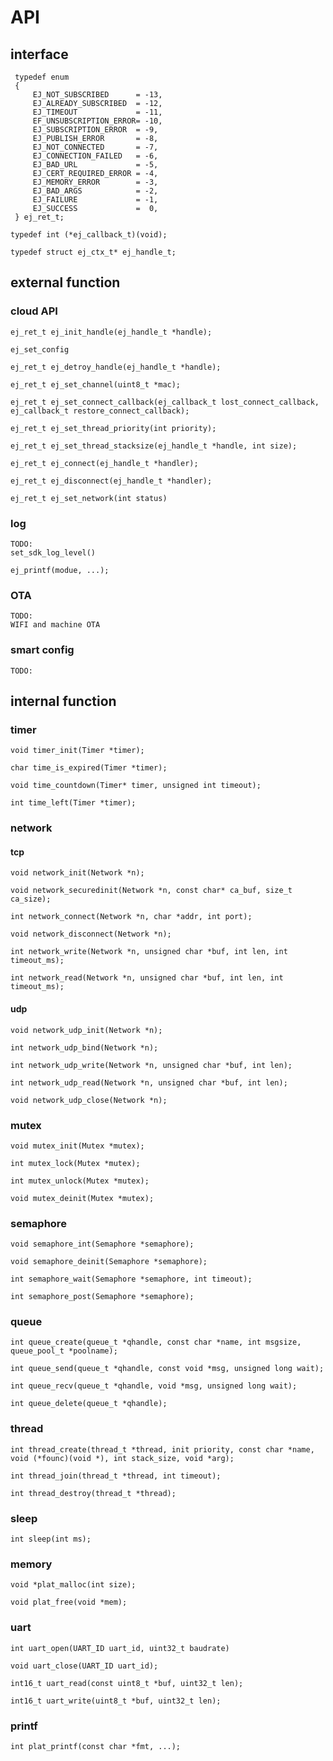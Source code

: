 # API

## interface

```
 typedef enum
 {
     EJ_NOT_SUBSCRIBED      = -13,
     EJ_ALREADY_SUBSCRIBED  = -12,
     EJ_TIMEOUT             = -11,
     EF_UNSUBSCRIPTION_ERROR= -10,
     EJ_SUBSCRIPTION_ERROR  = -9,
     EJ_PUBLISH_ERROR       = -8,
     EJ_NOT_CONNECTED       = -7,
     EJ_CONNECTION_FAILED   = -6,
     EJ_BAD_URL             = -5,
     EJ_CERT_REQUIRED_ERROR = -4,
     EJ_MEMORY_ERROR        = -3,
     EJ_BAD_ARGS            = -2,
     EJ_FAILURE             = -1,
     EJ_SUCCESS             =  0,
 } ej_ret_t;

```

```
typedef int (*ej_callback_t)(void);
```

```
typedef struct ej_ctx_t* ej_handle_t;
```

## external function

### cloud API

```
ej_ret_t ej_init_handle(ej_handle_t *handle);
```

```
ej_set_config
```


```
ej_ret_t ej_detroy_handle(ej_handle_t *handle);
```

```
ej_ret_t ej_set_channel(uint8_t *mac);
```

```
ej_ret_t ej_set_connect_callback(ej_callback_t lost_connect_callback, ej_callback_t restore_connect_callback);
```

```
ej_ret_t ej_set_thread_priority(int priority);
```

```
ej_ret_t ej_set_thread_stacksize(ej_handle_t *handle, int size);
```

```
ej_ret_t ej_connect(ej_handle_t *handler);
```

```
ej_ret_t ej_disconnect(ej_handle_t *handler);
```

```
ej_ret_t ej_set_network(int status)
```

### log 

```
TODO:
set_sdk_log_level()

ej_printf(modue, ...);

```

### OTA

```
TODO:
WIFI and machine OTA
```

### smart config

```
TODO:
```

## internal function

### timer

```
void timer_init(Timer *timer);
```

```
char time_is_expired(Timer *timer);
```

```
void time_countdown(Timer* timer, unsigned int timeout);
```

```
int time_left(Timer *timer);
```

### network

#### tcp

```
void network_init(Network *n);
```

```
void network_securedinit(Network *n, const char* ca_buf, size_t ca_size);
```

```
int network_connect(Network *n, char *addr, int port);
```

```
void network_disconnect(Network *n);
```

```
int network_write(Network *n, unsigned char *buf, int len, int timeout_ms);
```

```
int network_read(Network *n, unsigned char *buf, int len, int timeout_ms);
```

#### udp

```
void network_udp_init(Network *n);
```

```
int network_udp_bind(Network *n);
```

```
int network_udp_write(Network *n, unsigned char *buf, int len);
```

```
int network_udp_read(Network *n, unsigned char *buf, int len);
```

```
void network_udp_close(Network *n);
```

### mutex

```
void mutex_init(Mutex *mutex);
```

```
int mutex_lock(Mutex *mutex);
```

```
int mutex_unlock(Mutex *mutex);
```

```
void mutex_deinit(Mutex *mutex);
```

### semaphore

```
void semaphore_int(Semaphore *semaphore);
```

```
void semaphore_deinit(Semaphore *semaphore);
```

```
int semaphore_wait(Semaphore *semaphore, int timeout);
```

```
int semaphore_post(Semaphore *semaphore);
```

### queue

```
int queue_create(queue_t *qhandle, const char *name, int msgsize, queue_pool_t *poolname);
```

```
int queue_send(queue_t *qhandle, const void *msg, unsigned long wait);
```

```
int queue_recv(queue_t *qhandle, void *msg, unsigned long wait);
```

```
int queue_delete(queue_t *qhandle);
```

### thread

```
int thread_create(thread_t *thread, init priority, const char *name, void (*founc)(void *), int stack_size, void *arg);
```

```
int thread_join(thread_t *thread, int timeout);
```

```
int thread_destroy(thread_t *thread);
```

### sleep

```
int sleep(int ms);
```

### memory

```
void *plat_malloc(int size);
```

```
void plat_free(void *mem); 
```

### uart

```
int uart_open(UART_ID uart_id, uint32_t baudrate)
```

```
void uart_close(UART_ID uart_id);
```

```
int16_t uart_read(const uint8_t *buf, uint32_t len);
```

```
int16_t uart_write(uint8_t *buf, uint32_t len);
```

### printf

```
int plat_printf(const char *fmt, ...);
```
